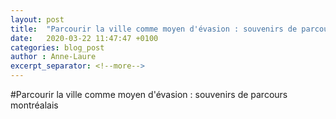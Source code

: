 ```yaml
---
layout: post
title:  "Parcourir la ville comme moyen d'évasion : souvenirs de parcours montréalais"
date:   2020-03-22 11:47:47 +0100
categories: blog_post
author : Anne-Laure
excerpt_separator: <!--more-->
---
```


#Parcourir la ville comme moyen d'évasion : souvenirs de parcours montréalais
